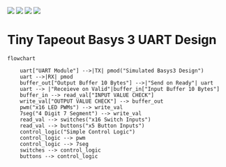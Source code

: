 ![](../../workflows/gds/badge.svg) ![](../../workflows/docs/badge.svg) ![](../../workflows/test/badge.svg) ![](../../workflows/fpga/badge.svg)

# Tiny Tapeout Basys 3 UART Design

```mermaid
flowchart
    
    uart["UART Module"] -->|TX| pmod("Simulated Basys3 Design")
    uart -->|RX| pmod
    buffer_out["Output Buffer 10 Bytes"] -->|"Send on Ready"| uart
    uart --> |"Receieve on Valid"|buffer_in["Input Buffer 10 Bytes"]
    buffer_in --> read_val["INPUT VALUE CHECK"]
    write_val["OUTPUT VALUE CHECK"] --> buffer_out
    pwm("x16 LED PWMs") --> write_val
    7seg("4 Digit 7 Segment") --> write_val
    read_val --> switches("x16 Switch Inputs")
    read_val --> buttons("x5 Button Inputs")
    control_logic("Simple Control Logic")
    control_logic --> pwm
    control_logic --> 7seg
    switches --> control_logic
    buttons --> control_logic
```